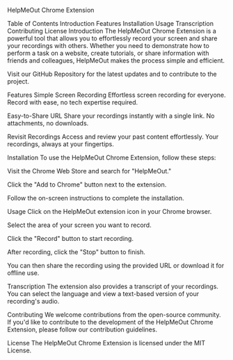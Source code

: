 HelpMeOut Chrome Extension


Table of Contents
Introduction
Features
Installation
Usage
Transcription
Contributing
License
Introduction
The HelpMeOut Chrome Extension is a powerful tool that allows you to effortlessly record your screen and share your recordings with others. Whether you need to demonstrate how to perform a task on a website, create tutorials, or share information with friends and colleagues, HelpMeOut makes the process simple and efficient.

Visit our GitHub Repository for the latest updates and to contribute to the project.

Features
Simple Screen Recording
Effortless screen recording for everyone. Record with ease, no tech expertise required.

Easy-to-Share URL
Share your recordings instantly with a single link. No attachments, no downloads.

Revisit Recordings
Access and review your past content effortlessly. Your recordings, always at your fingertips.

Installation
To use the HelpMeOut Chrome Extension, follow these steps:

Visit the Chrome Web Store and search for "HelpMeOut."

Click the "Add to Chrome" button next to the extension.

Follow the on-screen instructions to complete the installation.

Usage
Click on the HelpMeOut extension icon in your Chrome browser.

Select the area of your screen you want to record.

Click the "Record" button to start recording.

After recording, click the "Stop" button to finish.

You can then share the recording using the provided URL or download it for offline use.

Transcription
The extension also provides a transcript of your recordings. You can select the language and view a text-based version of your recording's audio.

Contributing
We welcome contributions from the open-source community. If you'd like to contribute to the development of the HelpMeOut Chrome Extension, please follow our contribution guidelines.

License
The HelpMeOut Chrome Extension is licensed under the MIT License.